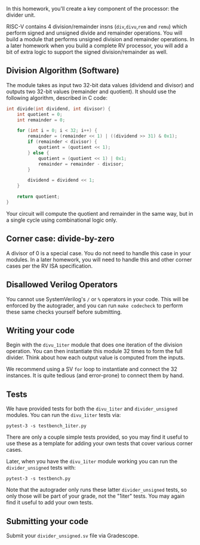 In this homework, you'll create a key component of the processor: the divider unit.

RISC-V contains 4 division/remainder insns (`div`,`divu`,`rem` and `remu`) which
perform signed and unsigned divide and remainder operations. You will build a
module that performs unsigned division and remainder operations. In a later
homework when you build a complete RV processor, you will add a bit of
extra logic to support the signed division/remainder as well.

## Division Algorithm (Software)

The module takes as input two 32-bit data values (dividend and divisor) and
outputs two 32-bit values (remainder and quotient). It should use the following
algorithm, described in C code:

```c
int divide(int dividend, int divisor) {
    int quotient = 0;
    int remainder = 0;

    for (int i = 0; i < 32; i++) {
        remainder = (remainder << 1) | ((dividend >> 31) & 0x1);
        if (remainder < divisor) {
            quotient = (quotient << 1);
        } else {
            quotient = (quotient << 1) | 0x1;
            remainder = remainder - divisor;
        }

        dividend = dividend << 1;
    }

    return quotient;
}
```

Your circuit will compute the quotient and remainder in the same way, but in a
single cycle using combinational logic only.


## Corner case: divide-by-zero

A divisor of 0 is a special case. You do not need to handle this case in your
modules. In a later homework, you will need to handle this and other corner
cases per the RV ISA specification.

## Disallowed Verilog Operators

You cannot use SystemVerilog's `/` or `%` operators in your code. This will be
enforced by the autograder, and you can run `make codecheck` to perform these
same checks yourself before submitting.

## Writing your code

Begin with the `divu_1iter` module that does one iteration of the division
operation. You can then instantiate this module 32 times to form the full
divider. Think about how each output value is computed from the inputs.

We recommend using a SV `for` loop to instantiate and connect the 32
instances. It is quite tedious (and error-prone) to connect them by hand.

## Tests

We have provided tests for both the `divu_1iter` and `divider_unsigned`
modules. You can run the `divu_1iter` tests via:

```
pytest-3 -s testbench_1iter.py
```

There are only a couple simple tests provided, so you may find it useful to use
these as a template for adding your own tests that cover various corner cases.

Later, when you have the `divu_1iter` module working you can run the
`divider_unsigned` tests with:

```
pytest-3 -s testbench.py
```

Note that the autograder only runs these latter `divider_unsigned` tests, so
only those will be part of your grade, not the "1iter" tests. You may again find
it useful to add your own tests.

## Submitting your code

Submit your `divider_unsigned.sv` file via Gradescope.
